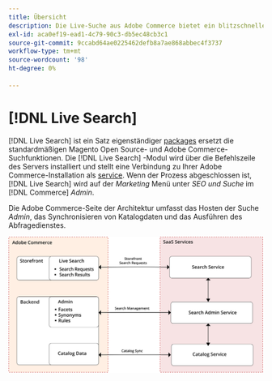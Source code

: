 ```yaml
---
title: Übersicht
description: Die Live-Suche aus Adobe Commerce bietet ein blitzschnelles, superrelevantes und intuitives Sucherlebnis.
exl-id: aca0ef19-ead1-4c79-90c3-db5ec48cb3c1
source-git-commit: 9ccabd64ae0225462defb8a7ae868abbec4f3737
workflow-type: tm+mt
source-wordcount: '98'
ht-degree: 0%

---
```


# [!DNL Live Search]

[!DNL Live Search] ist ein Satz eigenständiger [packages](#live-search-packages) ersetzt die standardmäßigen Magento Open Source- und Adobe Commerce-Suchfunktionen. Die [!DNL Live Search] -Modul wird über die Befehlszeile des Servers installiert und stellt eine Verbindung zu Ihrer Adobe Commerce-Installation als [service](https://docs.magento.com/user-guide/system/saas.html). Wenn der Prozess abgeschlossen ist, [!DNL Live Search] wird auf der *Marketing* Menü unter *SEO und Suche* im [!DNL Commerce] *Admin*.

Die Adobe Commerce-Seite der Architektur umfasst das Hosten der Suche *Admin*, das Synchronisieren von Katalogdaten und das Ausführen des Abfragedienstes.

![Architekturdiagramm der Live-Suche](assets/architecture-diagram.svg)
